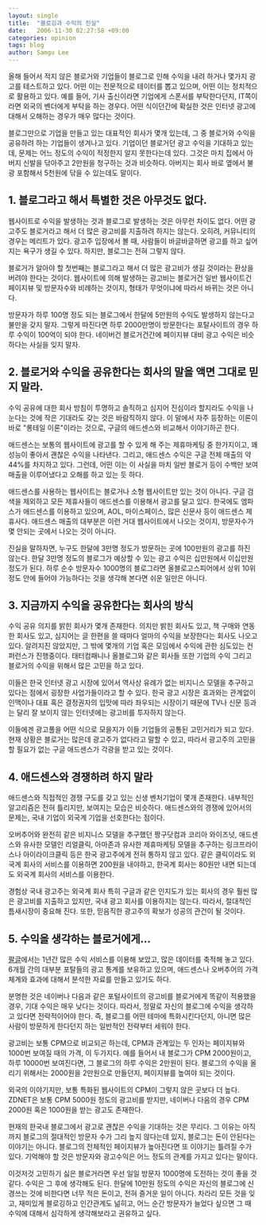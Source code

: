 ```yaml
---
layout: single
title:  "블로깅과 수익의 진실"
date:   2006-11-30 02:27:58 +09:00
categories: opinion
tags: blog
author: Samgu Lee
---
```

올해 들어서 적지 않은 블로거와 기업들이 블로그로 인해 수익을 내려 하거나 몇가지 광고를 테스트하고 있다. 어떤 이는 전문적으로 테이터를 뽑고 있으며, 어떤 이는 정치적으로 활용하고 있다. 예를 들어, 기사 출신이라면 기업에게 스폰서를 부탁한다던지, IT쪽이라면 외국의 벤더에게 부탁을 하는 경우다. 어떤 식이던간에 확실한 것은 인터넷 광고에 대해서 오해하는 경우가 매우 많다는 것이다.

블로그만으로 기업을 만들고 있는 대표적인 회사가 몇개 있는데, 그 중 블로거와 수익을 공유하려 하는 기업들이 생겨나고 있다. 기업이던 블로거던 광고 수익을 기대하고 있는데, 문제는 어느 정도의 수익이 적정한지 알지 못한다는데 있다. 그것은 마치 집에서 아버지 신발을 닦아주고 2만원을 청구하는 것과 비슷하다. 아버지는 회사 바로 옆에서 불광 포함해서 5천원에 닦을 수 있는데도 말이다.

## 1. 블로그라고 해서 특별한 것은 아무것도 없다.

웹사이트로 수익을 발생하는 것과 블로그로 발생하는 것은 아무런 차이도 없다. 어떤 광고주도 블로거라고 해서 더 많은 광고비를 지출하려 하지는 않는다. 오히려, 커뮤니티의 경우는 메리트가 있다. 광고주 입장에서 볼 때, 사람들이 바글바글하면 광고를 하고 싶어지는 욕구가 생길 수 있다. 하지만, 블로그는 전혀 그렇지 않다.

블로거가 알아야 할 첫번째는 블로그라고 해서 더 많은 광고비가 생길 것이라는 환상을 버려야 한다는 것이다. 웹사이트에 의해 발생하는 광고비는 블로거건 일반 웹사이트건 페이지뷰 및 방문자수와 비례하는 것이지, 형태가 무엇이냐에 따라서 바뀌는 것은 아니다.

방문자가 하루 100명 정도 되는 블로그에서 한달에 5만원의 수익도 발생하지 않는다고 불만을 갖지 말자. 그렇게 따진다면 하루 2000만명이 방문한다는 포탈사이트의 경우 하루 수익이 100억이 되야 한다. 네이버건 블로거건간에 페이지뷰 대비 광고 수익은 비슷하다는 사실을 잊지 말자.

## 2. 블로거와 수익을 공유한다는 회사의 말을 액면 그대로 믿지 말라.

수익 공유에 대한 회사 방침이 투명하고 솔직하고 심지어 진심이라 할지라도 수익을 나눈다는 것에 작은 기대라도 갖는 것은 바람직하지 않다. 이 말에서 자주 등장하는 이론이 바로 "롱테일 이론"이라는 것으로, 구글의 애드센스와 비교해서 이야기하곤 한다.

애드센스는 보통의 웹사이트에 광고를 할 수 있게 해 주는 제휴마케팅 중 한가지이고, 꽤 성능이 좋아서 괜찮은 수익을 나타낸다. 그리고, 애드센스 수익은 구글 전체 매출의 약 44%를 차지하고 있다. 그런데, 어떤 이는 이 사실을 마치 일반 블로거 등이 수백만 보여 매출을 이루어냈다고 오해를 하고 있는 듯 하다.

애드센스를 사용하는 웹사이트는 블로거나 소형 웹사이트만 있는 것이 아니다. 구글 검색을 제외하고 모든 제휴사들이 애드센스를 이용해서 광고를 달고 있다. 한국에도 엠파스가 애드센스를 이용하고 있으며, AOL, 마이스페이스, 많은 신문사 등이 애드센스 제휴사다. 애드센스 매출의 대부분은 이런 거대 웹사이트에서 나오는 것이지, 방문자수가 몇 안되는 곳에서 나오는 것이 아니다.

진실을 말하자면, 누구도 한달에 3만명 정도가 방문하는 곳에 100만원의 광고를 하진 않는다. 한달 3만명 정도의 블로그가 예상할 수 있는 광고 수익은 십만원에서 이십만원 정도가 된다. 하루 순수 방문자수 1000명의 블로그라면 올블로고스피어에서 상위 10위 정도 안에 들어야 가능하다는 것을 생각해 본다면 쉬운 일만은 아니다.

## 3. 지금까지 수익을 공유한다는 회사의 방식

수익 공유 의지를 밝힌 회사가 몇개 존재한다. 의지만 밝힌 회사도 있고, 책 구매와 연동한 회사도 있고, 심지어는 글 한편을 쓸 때마다 얼마의 수익을 보장한다는 회사도 나오고 있다. 알려지진 않았지만, 그 밖에 몇개의 기업 혹은 모임에서 수익에 관한 심도있는 컨퍼런스가 진행중이다. 태터컴패니나 올블로그와 같은 회사들 또한 기업의 수익 그리고 블로거의 수익을 위해서 많은 고민을 하고 있다.

이들은 한국 인터넷 광고 시장에 있어서 역사상 유례가 없는 비지니스 모델을 추구하고 있다는 점에서 굉장한 사업가들이라고 할 수 있다. 한국 광고 시장은 효과와는 관계없이 인맥이나 대표 혹은 결정권자의 입맛에 따라 좌우되는 시장이기 때문에 TV나 신문 등과는 달리 잘 보이지 않는 인터넷에는 광고비를 투자하지 않는다.

이들에겐 광고풀을 어떤 식으로 모을지가 이들 기업들의 공통된 고민거리가 되고 있다. 현재 상황은 블로거는 많은데 광고주가 없다라고 말할 수 있고, 따라서 광고주의 고민을 할 필요가 없는 구글 애드센스가 각광을 받고 있는 것이다.

## 4. 애드센스와 경쟁하려 하지 말라

애드센스와 직접적인 경쟁 구도를 갖고 있는 신생 벤처기업이 몇개 존재한다. 내부적인 알고리즘은 전혀 틀리지만, 보여지는 모습은 비슷하다. 애드센스와의 경쟁에 있어서의 문제는, 국내 기업이 외국계 기업을 선호한다는 점이다.

오버추어와 완전히 같은 비지니스 모델을 추구했던 짱구닷컴과 코리아 와이즈넛, 애드센스와 유사한 모델인 리얼클릭, 아마존과 유사한 제휴마케팅 모델을 추구하는 링크프라이스나 아이라이크클릭 등은 한국 광고주에게 전혀 통하지 않고 있다. 같은 클릭이라도 외국계 회사의 서비스를 이용하면 200원을 내야하고, 한국계 회사는 80원만 내면 되는데도 외국계 회사의 서비스를 이용한다.

경험상 국내 광고주는 외국계 회사 특히 구글과 같은 인지도가 있는 회사의 경우 훨씬 많은 광고비를 지출하고 있지만, 국내 광고 회사를 이용하지는 않는다. 따라서, 절대적인 틈새시장이 중요해 진다. 또한, 믿음직한 광고주의 확보가 성공의 관건이 될 것이다.

## 5. 수익을 생각하는 블로거에게...

[팔글](https://www.palgle.com)에서는 1년간 많은 수익 서비스를 이용해 보았고, 많은 데이터를 축적해 놓고 있다. 6개월 간의 대부분 포탈들의 광고 통계를 보유하고 있으며, 애드센스나 오버추어의 가격 체계와 효과에 대해서 분석한 자료를 만들고 있기도 하다.

분명한 것은 네이버나 다음과 같은 포털사이트의 광고비를 블로거에게 똑같이 적용했을 경우, 기대 수익은 매우 낮다는 것이다. 따라서, 정말로 자신의 블로그에 수익을 생각하고 있다면 전략적이어야 한다. 즉, 블로그를 어떤 테마에 특화시킨다던지, 아니면 많은 사람이 방문하게 한다던지 하는 일반적인 전략부터 세워야 한다.

광고비는 보통 CPM으로 비교되곤 하는데, CPM과 관계있는 두 인자는 페이지뷰와 1000번 보여질 때의 가격, 이 두가지다. 예를 들어서 내 블로그가 CPM 2000원이고, 하루 10000번 보여진다면, 그 블로그의 하루 수익은 2만원이 된다. 블로그의 수익을 올리기 위해서는 2000원을 2만원으로 만들던지, 페이지뷰를 높여야 되는 것이다.

외국의 이야기지만, 보통 특화된 웹사이트의 CPM이 그렇지 않은 곳보다 더 높다. ZDNET은 보통 CPM 5000원 정도의 광고비를 받지만, 네이버나 다음의 경우 CPM 2000원 혹은 1000원을 받는 광고도 존재한다.

현재의 한국내 블로그에서 광고로 괜찮은 수익을 기대하는 것은 무리다. 그 이유는 아직까지 블로그의 절대적인 방문자 수가 그리 높지 않다는데 있지, 블로그는 돈이 안된다는 이야기는 아니다. 블로그의 전체적인 페이지뷰가 높아진다면 또 이야기는 틀려질 수가 있다. 기억해야 할 것은 방문자와 광고수익은 어느 정도의 관계를 가지고 있다는 말이다.

이것저것 고민하기 싫은 블로거라면 우선 일일 방문자 1000명에 도전하는 것이 좋을 것 같다. 수익은 그 후에 생각해도 된다. 한달에 10만원 정도의 수익은 자신의 블로그에 신경쓰는 것에 비한다면 너무 적은 돈이고, 전혀 즐거운 일이 아니다. 차라리 모든 것을 잊고, 재미있게 블로깅하고 인간관계도 넒히고, 어느 순간 방문자가 늘었다 싶으면 그 때 수익에 대해서 심각하게 생각해보라고 권유하고 싶다.

